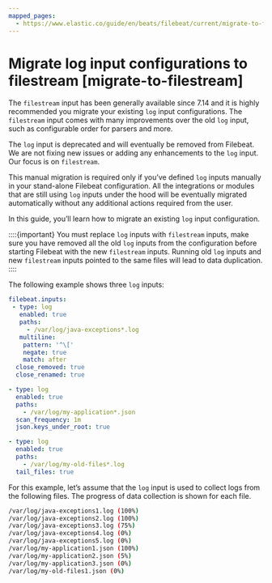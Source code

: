 ```yaml
---
mapped_pages:
  - https://www.elastic.co/guide/en/beats/filebeat/current/migrate-to-filestream.html
---
```


# Migrate log input configurations to filestream [migrate-to-filestream]

The `filestream` input has been generally available since 7.14 and it is highly recommended you migrate your existing `log` input configurations. The `filestream` input comes with many improvements over the old `log` input, such as configurable order for parsers and more.

The `log` input is deprecated and will eventually be removed from Filebeat. We are not fixing new issues or adding any enhancements to the `log` input. Our focus is on `filestream`.

This manual migration is required only if you’ve defined `log` inputs manually in your stand-alone Filebeat configuration. All the integrations or modules that are still using `log` inputs under the hood will be eventually migrated automatically without any additional actions required from the user.

In this guide, you’ll learn how to migrate an existing `log` input configuration.

::::{important}
You must replace `log` inputs with `filestream` inputs, make sure you have removed all the old `log` inputs from the configuration before starting Filebeat with the new `filestream` inputs. Running old `log` inputs and new `filestream` inputs pointed to the same files will lead to data duplication.
::::


The following example shows three `log` inputs:

```yaml
filebeat.inputs:
 - type: log
   enabled: true
   paths:
     - /var/log/java-exceptions*.log
   multiline:
    pattern: '^\['
    negate: true
    match: after
  close_removed: true
  close_renamed: true

- type: log
  enabled: true
  paths:
    - /var/log/my-application*.json
  scan_frequency: 1m
  json.keys_under_root: true

- type: log
  enabled: true
  paths:
    - /var/log/my-old-files*.log
  tail_files: true
```

For this example, let’s assume that the `log` input is used to collect logs from the following files. The progress of data collection is shown for each file.

```sh
/var/log/java-exceptions1.log (100%)
/var/log/java-exceptions2.log (100%)
/var/log/java-exceptions3.log (75%)
/var/log/java-exceptions4.log (0%)
/var/log/java-exceptions5.log (0%)
/var/log/my-application1.json (100%)
/var/log/my-application2.json (5%)
/var/log/my-application3.json (0%)
/var/log/my-old-files1.json (0%)
```







